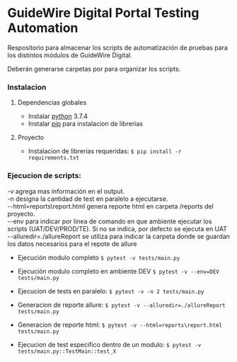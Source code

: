 ﻿# GuideWire Digital Portal Testing Automation

Respositorio para almacenar los scripts de automatización de pruebas para los distintos módulos de GuideWire Digital.

Deberán generarse carpetas por para organizar los scripts.

### Instalacion

1. Dependencias globales
    * Instalar [python](https://www.python.org/downloads/) 3.7.4
    * Instalar [pip](https://pip.pypa.io/en/stable/installing/) para instalacion de librerias
    
2. Proyecto	
	* Instalacion de librerias requeridas:
	```$ pip install -r requirements.txt```

### Ejecucion de scripts:  

-v agrega mas información en el output.  
-n designa la cantidad de test en paralelo a ejecutarse.  
--html=reports\report.html genera reporte html en carpeta /reports del proyecto.  
--env para indicar por linea de comando en que ambiente ejecutar los scripts (UAT/DEV/PROD/TE). Si no se indica, por defecto se ejecuta en UAT  
--alluredir=./allureReport se utiliza para indicar la carpeta donde se guardan los datos necesarios para el repote de allure  

*  Ejecución modulo completo
    ```$ pytest -v tests/main.py```

*  Ejecución modulo completo en ambiente DEV
    ```$ pytest -v --env=DEV tests/main.py```

*  Ejecucion de tests en paralelo:
    ```$ pytest -v -n 2 tests/main.py```

*  Generacion de reporte allure:
    ```$ pytest -v --alluredir=./allureReport tests/main.py```

*  Generacion de reporte html:
    ```$ pytest -v --html=reports\report.html tests/main.py```

*  Ejecucion de test especifico dentro de un modulo:
    ```$ pytest -v tests/main.py::TestMain::test_X```
